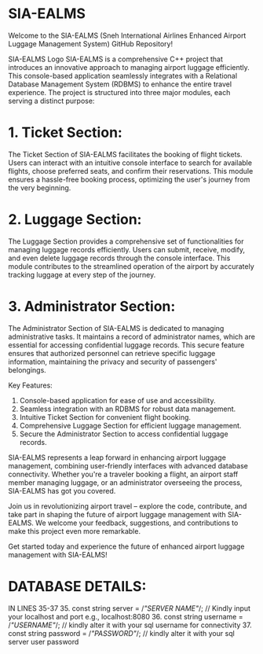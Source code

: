 # SIA-EALMS
 Welcome to the SIA-EALMS (Sneh International Airlines Enhanced Airport Luggage Management System) GitHub Repository!  
 
SIA-EALMS Logo  SIA-EALMS is a comprehensive C++ project that introduces an innovative approach to managing airport luggage efficiently. This console-based application seamlessly integrates with a Relational Database Management System (RDBMS) to enhance the entire travel experience. The project is structured into three major modules, each serving a distinct purpose:  
 
# 1. Ticket Section: 
The Ticket Section of SIA-EALMS facilitates the booking of flight tickets. Users can interact with an intuitive console interface to search for available flights, choose preferred seats, and confirm their reservations. This module ensures a hassle-free booking process, optimizing the user's journey from the very beginning.  
 
# 2. Luggage Section: 
The Luggage Section provides a comprehensive set of functionalities for managing luggage records efficiently. Users can submit, receive, modify, and even delete luggage records through the console interface. This module contributes to the streamlined operation of the airport by accurately tracking luggage at every step of the journey.  
 
# 3. Administrator Section: 
The Administrator Section of SIA-EALMS is dedicated to managing administrative tasks. It maintains a record of administrator names, which are essential for accessing confidential luggage records. This secure feature ensures that authorized personnel can retrieve specific luggage information, maintaining the privacy and security of passengers' belongings.  
 
 Key Features:  
 
 1. Console-based application for ease of use and accessibility. 
 2. Seamless integration with an RDBMS for robust data management. 
 3. Intuitive Ticket Section for convenient flight booking. 
 4. Comprehensive Luggage Section for efficient luggage management. 
 5. Secure the Administrator Section to access confidential luggage records. 
 
SIA-EALMS represents a leap forward in enhancing airport luggage management, combining user-friendly interfaces with advanced database connectivity. Whether you're a traveler booking a flight, an airport staff member managing luggage, or an administrator overseeing the process, SIA-EALMS has got you covered.  
 
Join us in revolutionizing airport travel – explore the code, contribute, and take part in shaping the future of airport luggage management with SIA-EALMS. We welcome your feedback, suggestions, and contributions to make this project even more remarkable.  
 
Get started today and experience the future of enhanced airport luggage management with SIA-EALMS!



# DATABASE DETAILS:

IN LINES 35-37
35. const string server = /*"SERVER NAME"*/; // Kindly input your localhost and port e.g., localhost:8080
36. const string username = /*"USERNAME"*/;  // kindly alter it with your sql username for connectivity
37. const string password = /*"PASSWORD"*/;  // kindly alter it with your sql server user password
